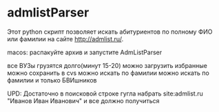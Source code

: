 # admlistParser
Этот python скрипт позволяет искать абитуриентов по полному ФИО или фамилии на сайте http://admlist.ru/.

macos:
распакуйте архив и запустите AdmListParser

все ВУЗы грузятся долго(минут 15-20)
можно загрузить избранные 
можно сохранить в cvs
можно искать по фамилии
можно искать по фамилии и только БВИшников

UPD: Достаточно в поисковой строке гугла набрать site:admlist.ru "Иванов Иван Иванович" и все должно получиться
